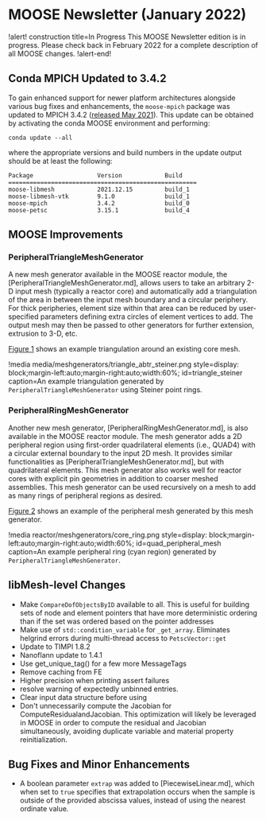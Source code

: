 # MOOSE Newsletter (January 2022)

!alert! construction title=In Progress
This MOOSE Newsletter edition is in progress. Please check back in February 2022
for a complete description of all MOOSE changes.
!alert-end!

## Conda MPICH Updated to 3.4.2

To gain enhanced support for newer platform architectures alongside various bug
fixes and enhancements, the `moose-mpich` package was updated to MPICH 3.4.2
([released May 2021](https://www.mpich.org/2021/05/28/mpich-3-4-2-released/)).
This update can be obtained by activating the conda MOOSE environment and performing:

```
conda update --all
```

where the appropriate versions and build numbers in the update output should be
at least the following:

```
Package                  Version            Build
=====================================================
moose-libmesh            2021.12.15         build_1
moose-libmesh-vtk        9.1.0              build_1
moose-mpich              3.4.2              build_0
moose-petsc              3.15.1             build_4
```

## MOOSE Improvements

### PeripheralTriangleMeshGenerator

A new mesh generator available in the MOOSE reactor module, the
[PeripheralTriangleMeshGenerator.md], allows users to take an arbitrary
2-D input mesh (typically a reactor core) and
automatically add a triangulation of the area in between the input
mesh boundary and a circular periphery.  For thick peripheries,
element size within that area can be reduced by user-specified
parameters defining extra circles of element vertices to add.  The
output mesh may then be passed to other generators for further
extension, extrusion to 3-D, etc.

[Figure 1](#triangle_steiner) shows an example triangulation around an existing core mesh.

!media media/meshgenerators/triangle_abtr_steiner.png
      style=display: block;margin-left:auto;margin-right:auto;width:60%;
      id=triangle_steiner
      caption=An example triangulation generated by `PeripheralTriangleMeshGenerator` using Steiner point rings.

### PeripheralRingMeshGenerator

Another new mesh generator, [PeripheralRingMeshGenerator.md], is also available
in the MOOSE reactor module. The mesh generator adds a 2D peripheral region
using first-order quadrilateral elements (i.e., QUAD4) with a circular
external boundary to the input 2D mesh. It provides similar functionalities as
[PeripheralTriangleMeshGenerator.md], but with quadrilateral elements. This mesh
generator also works well for reactor cores with explicit pin geometries in
addition to coarser meshed assemblies. This mesh generator can be used
recursively on a mesh to add as many rings of peripheral regions as desired.

[Figure 2](#quad_peripheral_mesh) shows an example of the peripheral mesh
generated by this mesh generator.

!media reactor/meshgenerators/core_ring.png
      style=display: block;margin-left:auto;margin-right:auto;width:60%;
      id=quad_peripheral_mesh
      caption=An example peripheral ring (cyan region) generated by `PeripheralTriangleMeshGenerator`.

## libMesh-level Changes

- Make `CompareDofObjectsByID` available to all. This is useful for building sets
  of node and element pointers that have more deterministic ordering than if the
  set was ordered based on the pointer addresses
- Make use of `std::condition_variable` for `_get_array`. Eliminates helgrind
  errors during multi-thread access to `PetscVector::get`
- Update to TIMPI 1.8.2
- Nanoflann update to 1.4.1
- Use get_unique_tag() for a few more MessageTags
- Remove caching from FE<CLOUGH>
- Higher precision when printing assert failures
- resolve warning of expectedly unbinned entries.
- Clear input data structure before using
- Don't unnecessarily compute the Jacobian for ComputeResidualandJacobian. This
  optimization will likely be leveraged in MOOSE in order to compute the residual
  and Jacobian simultaneously, avoiding duplicate variable and material property
  reinitialization.

## Bug Fixes and Minor Enhancements

- A boolean parameter `extrap` was added to [PiecewiseLinear.md], which when set
  to `true` specifies that extrapolation occurs when the sample is outside of the
  provided abscissa values, instead of using the nearest ordinate value.
